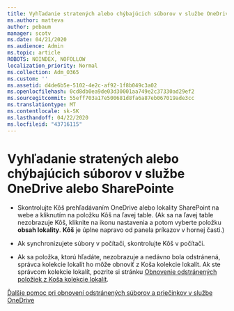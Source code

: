 ```yaml
---
title: Vyhľadanie stratených alebo chýbajúcich súborov v službe OneDrive alebo SharePointe
ms.author: matteva
author: pebaum
manager: scotv
ms.date: 04/21/2020
ms.audience: Admin
ms.topic: article
ROBOTS: NOINDEX, NOFOLLOW
localization_priority: Normal
ms.collection: Adm_O365
ms.custom: ''
ms.assetid: d4de6b5e-5102-4e2c-af92-1f8b049c3a02
ms.openlocfilehash: 0cd8db0ea9de03d30001aa749e2c37330ad29ef2
ms.sourcegitcommit: 55eff703a17e500681d8fa6a87eb067019ade3cc
ms.translationtype: MT
ms.contentlocale: sk-SK
ms.lasthandoff: 04/22/2020
ms.locfileid: "43716115"
---
```

# <a name="find-lost-or-missing-files-in-onedrive-or-sharepoint"></a>Vyhľadanie stratených alebo chýbajúcich súborov v službe OneDrive alebo SharePointe

- Skontrolujte Kôš prehľadávaním OneDrive alebo lokality SharePoint na webe a kliknutím na položku Kôš na ľavej table. (Ak sa na ľavej table nezobrazuje Kôš, kliknite na ikonu nastavenia a potom vyberte položku **obsah lokality**. **Kôš** je úplne napravo od panela príkazov v hornej časti.) 
    
- Ak synchronizujete súbory v počítači, skontrolujte Kôš v počítači. 
    
- Ak sa položka, ktorú hľadáte, nezobrazuje a nedávno bola odstránená, správca kolekcie lokalít ho môže obnoviť z Koša kolekcie lokalít. Ak ste správcom kolekcie lokalít, pozrite si stránku [Obnovenie odstránených položiek z Koša kolekcie lokalít](https://go.microsoft.com/fwlink/?linkid=866439).
    
[Ďalšie pomoc pri obnovení odstránených súborov a priečinkov v službe OneDrive](https://go.microsoft.com/fwlink/?linkid=872872)
  

